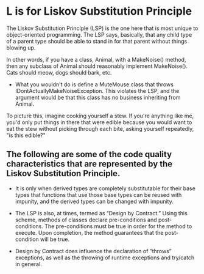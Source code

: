 # L is for Liskov Substitution Principle

The Liskov Substitution Principle (LSP) is the one here that is most unique to object-oriented programming. The LSP says, basically, that any child type of a parent type should be able to stand in for that parent without things blowing up.

In other words, if you have a class, Animal, with a MakeNoise() method, then any subclass of Animal should reasonably implement MakeNoise(). Cats should meow, dogs should bark, etc. 

- What you wouldn't do is define a MuteMouse class that throws IDontActuallyMakeNoiseException. This violates the LSP, and the argument would be that this class has no business inheriting from Animal.

To picture this, imagine cooking yourself a stew. If you're anything like me, you'd only put things in there that were edible because you would want to eat the stew without picking through each bite, asking yourself repeatedly, "is this edible?"


## The following are some of the code quality characteristics that are represented by the Liskov Substitution Principle.


- It is only when derived types are completely substitutable for their base types that functions that use those base types can be reused with impunity, and the derived types can be changed with impunity.

- The LSP is also, at times, termed as “Design by Contract.” Using this scheme, methods of classes declare pre-conditions and post-conditions. The pre-conditions must be true in order for the method to execute. Upon completion, the method guarantees that the post-condition will be true.

- Design by Contract does influence the declaration of “throws” exceptions, as well as the throwing of runtime exceptions and try/catch in general.